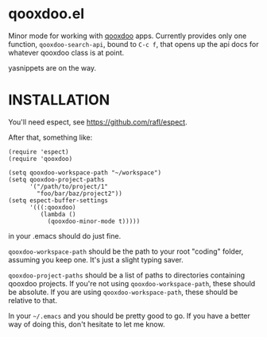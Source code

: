 qooxdoo.el
==========

Minor mode for working with [qooxdoo](http://qooxdoo.org) apps. Currently
provides only one function, `qooxdoo-search-api`, bound to `C-c f`, that opens
up the api docs for whatever qooxdoo class is at point.

yasnippets are on the way.

INSTALLATION
============

You'll need espect, see <https://github.com/rafl/espect>.

After that, something like:

    (require 'espect)
    (require 'qooxdoo)

    (setq qooxdoo-workspace-path "~/workspace")
    (setq qooxdoo-project-paths
          '("/path/to/project/1"
            "foo/bar/baz/project2"))
    (setq espect-buffer-settings
          '(((:qooxdoo)
             (lambda ()
               (qooxdoo-minor-mode t)))))

in your .emacs should do just fine.

`qooxdoo-workspace-path` should be the path to your root "coding" folder,
assuming you keep one. It's just a slight typing saver.

`qooxdoo-project-paths` should be a list of paths to directories containing
qooxdoo projects. If you're not using `qooxdoo-workspace-path`, these should
be absolute. If you are using `qooxdoo-workspace-path`, these should be
relative to that.

In your `~/.emacs` and you should be pretty good to go. If you have a better way
of doing this, don't hesitate to let me know.
